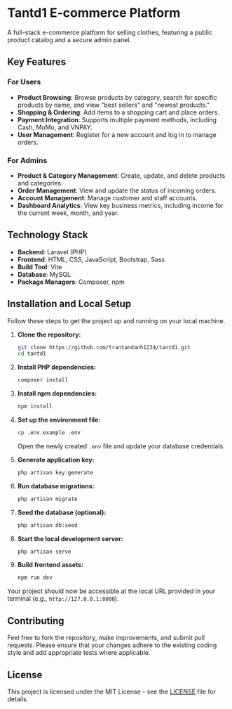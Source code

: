 # Tantd1 E-commerce Platform

A full-stack e-commerce platform for selling clothes, featuring a public product catalog and a secure admin panel.

## Key Features

### For Users
- **Product Browsing**: Browse products by category, search for specific products by name, and view "best sellers" and "newest products."
- **Shopping & Ordering**: Add items to a shopping cart and place orders.
- **Payment Integration**: Supports multiple payment methods, including Cash, MoMo, and VNPAY.
- **User Management**: Register for a new account and log in to manage orders.

### For Admins
- **Product & Category Management**: Create, update, and delete products and categories.
- **Order Management**: View and update the status of incoming orders.
- **Account Management**: Manage customer and staff accounts.
- **Dashboard Analytics**: View key business metrics, including income for the current week, month, and year.

## Technology Stack
- **Backend**: Laravel (PHP)
- **Frontend**: HTML, CSS, JavaScript, Bootstrap, Sass
- **Build Tool**: Vite
- **Database**: MySQL
- **Package Managers**: Composer, npm

## Installation and Local Setup

Follow these steps to get the project up and running on your local machine.

1. **Clone the repository:**

    ```bash
    git clone https://github.com/trantandanh1234/tantd1.git
    cd tantd1
    ```

2. **Install PHP dependencies:**

    ```bash
    composer install
    ```

3. **Install npm dependencies:**

    ```bash
    npm install
    ```

4. **Set up the environment file:**

    ```bash
    cp .env.example .env
    ```

    Open the newly created `.env` file and update your database credentials.

5. **Generate application key:**

    ```bash
    php artisan key:generate
    ```

6. **Run database migrations:**

    ```bash
    php artisan migrate
    ```

7. **Seed the database (optional):**

    ```bash
    php artisan db:seed
    ```

8. **Start the local development server:**

    ```bash
    php artisan serve
    ```

9. **Build frontend assets:**

    ```bash
    npm run dev
    ```

Your project should now be accessible at the local URL provided in your terminal (e.g., `http://127.0.0.1:8000`).

## Contributing

Feel free to fork the repository, make improvements, and submit pull requests. Please ensure that your changes adhere to the existing coding style and add appropriate tests where applicable.

## License

This project is licensed under the MIT License - see the [LICENSE](LICENSE) file for details.
